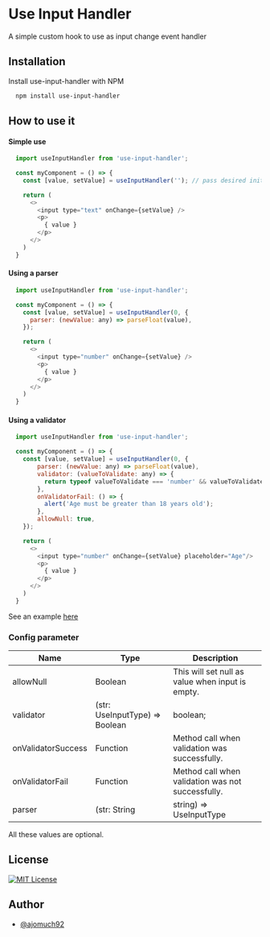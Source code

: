 
# Use Input Handler

A simple custom hook to use as input change event handler


## Installation

Install use-input-handler with NPM

```bash
  npm install use-input-handler
```
    
## How to use it

#### Simple use

```js
  import useInputHandler from 'use-input-handler';

  const myComponent = () => {
    const [value, setValue] = useInputHandler(''); // pass desired initial value

    return (
      <>
        <input type="text" onChange={setValue} />
        <p>
          { value }
        </p>
      </>
    )
  }
```

#### Using a parser

```js
  import useInputHandler from 'use-input-handler';

  const myComponent = () => {
    const [value, setValue] = useInputHandler(0, {
      parser: (newValue: any) => parseFloat(value),
    });

    return (
      <>
        <input type="number" onChange={setValue} />
        <p>
          { value }
        </p>
      </>
    )
  }
```

#### Using a validator

```js
  import useInputHandler from 'use-input-handler';

  const myComponent = () => {
    const [value, setValue] = useInputHandler(0, {
        parser: (newValue: any) => parseFloat(value),
        validator: (valueToValidate: any) => {
          return typeof valueToValidate === 'number' && valueToValidate > 18;
        },
        onValidatorFail: () => {
          alert('Age must be greater than 18 years old');
        },
        allowNull: true,
    });

    return (
      <>
        <input type="number" onChange={setValue} placeholder="Age"/>
        <p>
          { value }
        </p>
      </>
    )
  }
```

See an example [here](https://github.com/ajomuch92/use-input-handler/tree/main/example)

### Config parameter 

| Name | Type | Description |
| --------- | --------- | --------- |
| allowNull | Boolean | This will set null as value when input is empty. |
| validator | (str: UseInputType) => Boolean|boolean; | Validator method before set the value. If validation is false, the value will not be set. |
| onValidatorSuccess | Function | Method call when validation was successfully. |
| onValidatorFail | Function | Method call when validation was not successfully. |
| parser | (str: String|string) => UseInputType | Method use to manipulate the value passed from input on change event. This event is executed before validation method. |

All these values are optional.

## License

[![MIT License](https://img.shields.io/badge/License-MIT-green.svg)](https://choosealicense.com/licenses/mit/)


## Author

- [@ajomuch92](https://www.github.com/ajomuch92)

